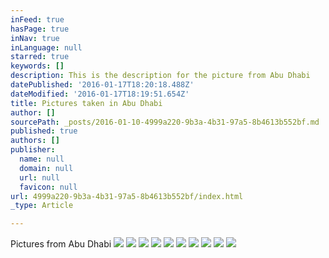 ```yaml
---
inFeed: true
hasPage: true
inNav: true
inLanguage: null
starred: true
keywords: []
description: This is the description for the picture from Abu Dhabi
datePublished: '2016-01-17T18:20:18.488Z'
dateModified: '2016-01-17T18:19:51.654Z'
title: Pictures taken in Abu Dhabi
author: []
sourcePath: _posts/2016-01-10-4999a220-9b3a-4b31-97a5-8b4613b552bf.md
published: true
authors: []
publisher:
  name: null
  domain: null
  url: null
  favicon: null
url: 4999a220-9b3a-4b31-97a5-8b4613b552bf/index.html
_type: Article

---
```

Pictures from Abu Dhabi
![](https://the-grid-user-content.s3-us-west-2.amazonaws.com/e6efc84a-ce6c-4004-8add-cf31379a1e41.jpg)
![](https://the-grid-user-content.s3-us-west-2.amazonaws.com/67342b97-1cca-4709-8b4c-010612e4f216.jpg)
![](https://the-grid-user-content.s3-us-west-2.amazonaws.com/29bfdd74-b242-4e7d-9cb1-c0216b26e9e3.jpg)
![](https://the-grid-user-content.s3-us-west-2.amazonaws.com/c8773622-8d0c-4895-ac83-90ee3812cdbf.jpg)
![](https://the-grid-user-content.s3-us-west-2.amazonaws.com/dd54ac6f-381c-47ab-a2d2-1e72368160df.jpg)
![](https://the-grid-user-content.s3-us-west-2.amazonaws.com/dde6fd56-1af6-4afd-afff-477a17720861.jpg)
![](https://the-grid-user-content.s3-us-west-2.amazonaws.com/1aa0cd80-3d1e-4298-b70d-94d08b5af9a9.jpg)
![](https://the-grid-user-content.s3-us-west-2.amazonaws.com/4f690272-c1e5-425a-b53c-181d86e31f3a.jpg)
![](https://the-grid-user-content.s3-us-west-2.amazonaws.com/0bde55b9-1b8f-4844-9584-1da88e751d6a.jpg)
![](https://the-grid-user-content.s3-us-west-2.amazonaws.com/508c8223-766c-4ea7-acc1-986787884799.jpg)